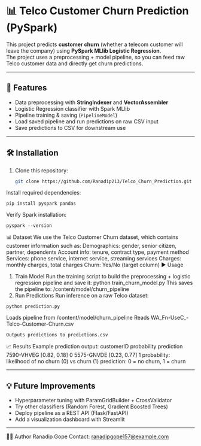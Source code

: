 # 📊 Telco Customer Churn Prediction (PySpark)

This project predicts **customer churn** (whether a telecom customer will leave the company) using **PySpark MLlib Logistic Regression**.  
The project uses a preprocessing + model pipeline, so you can feed raw Telco customer data and directly get churn predictions.

---

## 🚀 Features
- Data preprocessing with **StringIndexer** and **VectorAssembler**
- Logistic Regression classifier with Spark MLlib
- Pipeline training & saving (`PipelineModel`)
- Load saved pipeline and run predictions on raw CSV input
- Save predictions to CSV for downstream use

---


## 🛠 Installation

1. Clone this repository:
   ```bash
   git clone https://github.com/Ranadip213/Telco_Churn_Prediction.git
   
Install required dependencies:
```
pip install pyspark pandas
```
Verify Spark installation:
```
pyspark --version
```
📊 Dataset
We use the Telco Customer Churn dataset, which contains customer information such as:
Demographics: gender, senior citizen, partner, dependents
Account info: tenure, contract type, payment method
Services: phone service, internet service, streaming services
Charges: monthly charges, total charges
Churn: Yes/No (target column)
▶️ Usage
1. Train Model
Run the training script to build the preprocessing + logistic regression pipeline and save it:
python train_churn_model.py
This saves the pipeline to:
/content/model/churn_pipeline
2. Run Predictions
Run inference on a raw Telco dataset:
```
python prediction.py
```
Loads pipeline from /content/model/churn_pipeline
Reads WA_Fn-UseC_-Telco-Customer-Churn.csv
```
Outputs predictions to predictions.csv
```
📈 Results
Example prediction output:
customerID	probability	prediction
7590-VHVEG	[0.82, 0.18]	0
5575-GNVDE	[0.23, 0.77]	1
probability: likelihood of no churn (0) vs churn (1)
prediction: 0 = no churn, 1 = churn

---

💡 Future Improvements
---
- Hyperparameter tuning with ParamGridBuilder + CrossValidator
- Try other classifiers (Random Forest, Gradient Boosted Trees)
- Deploy pipeline as a REST API (Flask/FastAPI)
- Add a visualization dashboard with Streamlit
---
👨‍💻 Author
Ranadip Gope
Contact: ranadipgope157@example.com
